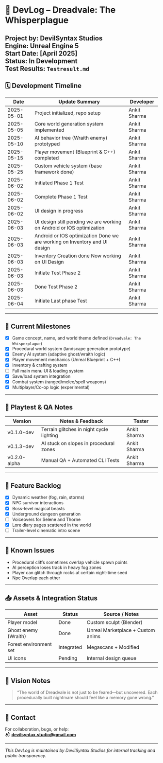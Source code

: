 # 📓 DevLog – Dreadvale: The Whisperplague  
**Project by:** DevilSyntax Studios  
**Engine:** Unreal Engine 5  
**Start Date:** [April 2025]  
**Status:** In Development  
**Test Results:** `Testresult.md`
---

## 🗓️ Development Timeline

| Date       | Update Summary                              | Developer         |
|------------|----------------------------------------------|-------------------|
| 2025-05-01 | Project initialized, repo setup              | Ankit Sharma      |
| 2025-05-05 | Core world generation system implemented     | Ankit Sharma      |
| 2025-05-10 | AI behavior tree (Wraith enemy) prototyped   | Ankit Sharma      |
| 2025-05-15 | Player movement (Blueprint & C++) completed  | Ankit Sharma      |
| 2025-05-25 | Custom vehicle system (base framework done)  | Ankit Sharma      |
| 2025-06-02 | Initiated Phase 1 Test  | Ankit Sharma      |
| 2025-06-02 | Complete Phase 1 Test  | Ankit Sharma       |
| 2025-06-02 | UI design in progress  | Ankit Sharma      |
| 2025-06-03 | UI design still pending we are working on Android or IOS optimization| Ankit Sharma      |
| 2025-06-03 | Android or IOS optimization Done we are working on Inventory and UI design| Ankit Sharma      |
| 2025-06-03 |Inventory Creation done Now working on UI Design | Ankit Sharma      |
| 2025-06-03 |Initiate Test Phase 2| Ankit Sharma      |
| 2025-06-03 |Done Test Phase 2| Ankit Sharma      |
| 2025-06-04 |Initiate Last phase Test| Ankit Sharma      |

---

## 🚧 Current Milestones

- [x] Game concept, name, and world theme defined (`Dreadvale: The Whisperplague`)
- [x] Procedural world system (landscape generation prototype)
- [x] Enemy AI system (adaptive ghost/wraith logic)
- [x] Player movement mechanics (Unreal Blueprint + C++)
- [x] Inventory & crafting system
- [ ] Full main menu UI & loading system
- [x] Save/load system integration
- [x] Combat system (ranged/melee/spell weapons)
- [x] Multiplayer/Co-op logic (experimental)

---

## 🧪 Playtest & QA Notes

| Version     | Notes & Feedback | Tester         |
|-------------|------------------|----------------|
| v0.1.0-dev  | Terrain glitches in night cycle lighting | Ankit Sharma |
| v0.1.3-dev  | AI stuck on slopes in procedural zones    | Ankit Sharma |
| v0.2.0-alpha  | Manual QA + Automated CLI Tests    | Ankit Sharma |

---

## 📌 Feature Backlog

- [x] Dynamic weather (fog, rain, storms)
- [x] NPC survivor interactions
- [x] Boss-level magical beasts
- [x] Underground dungeon generation
- [ ] Voiceovers for Selene and Thorne
- [x] Lore diary pages scattered in the world
- [ ] Trailer-level cinematic intro scene

---

## 🐛 Known Issues

- Procedural cliffs sometimes overlap vehicle spawn points
- AI perception loses track in heavy fog zones
- Player can glitch through rocks at certain night-time seed
- Npc Overlap each other

---

## 📥 Assets & Integration Status

| Asset                     | Status       | Source / Notes             |
|--------------------------|--------------|-----------------------------|
| Player model             | Done  | Custom sculpt (Blender)     |
| Ghost enemy (Wraith)     | Done         | Unreal Marketplace + Custom anims |
| Forest environment set   | Integrated   | Megascans + Modified        |
| UI icons                 | Pending      | Internal design queue       |

---

## 🔮 Vision Notes

> “The world of Dreadvale is not just to be feared—but uncovered. Each procedurally built nightmare should feel like a memory gone wrong.”

---

## 📧 Contact

For collaboration, bugs, or help:  
📬 **devilsyntax.studio@gmail.com**

---

_This DevLog is maintained by DevilSyntax Studios for internal tracking and public transparency._
